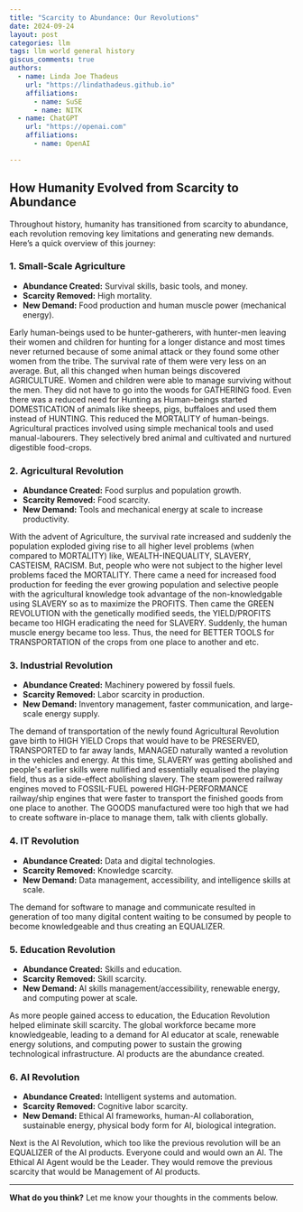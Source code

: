 ```yaml
---
title: "Scarcity to Abundance: Our Revolutions"
date: 2024-09-24
layout: post
categories: llm
tags: llm world general history
giscus_comments: true
authors:
  - name: Linda Joe Thadeus
    url: "https://lindathadeus.github.io"
    affiliations:
      - name: SuSE
      - name: NITK
  - name: ChatGPT
    url: "https://openai.com"
    affiliations:
      - name: OpenAI

---
```


## How Humanity Evolved from Scarcity to Abundance

Throughout history, humanity has transitioned from scarcity to abundance, each revolution removing key limitations and generating new demands. Here’s a quick overview of this journey:

### 1. Small-Scale Agriculture
- **Abundance Created:** Survival skills, basic tools, and money.
- **Scarcity Removed:** High mortality.
- **New Demand:** Food production and human muscle power (mechanical energy).

Early human-beings used to be hunter-gatherers, with hunter-men leaving their women and children for hunting for a longer distance and most times never returned because of some animal attack or they found some other women from the tribe. The survival rate of them were very less on an average. But, all this changed when human beings discovered AGRICULTURE. Women and children were able to manage surviving without the men. They did not have to go into the woods for GATHERING food. Even there was a reduced need for Hunting as Human-beings started DOMESTICATION of animals like sheeps, pigs, buffaloes and used them instead of HUNTING. This reduced the MORTALITY of human-beings. Agricultural practices involved using simple mechanical tools and used manual-labourers. They selectively bred animal and cultivated and nurtured digestible food-crops.

### 2. Agricultural Revolution
- **Abundance Created:** Food surplus and population growth.
- **Scarcity Removed:** Food scarcity.
- **New Demand:** Tools and mechanical energy at scale to increase productivity.

With the advent of Agriculture, the survival rate increased and suddenly the population exploded giving rise to all higher level problems (when compared to MORTALITY) like, WEALTH-INEQUALITY, SLAVERY, CASTEISM, RACISM. But, people who were not subject to the higher level problems faced the MORTALITY. There came a need for increased food production for feeding the ever growing population and selective people with the agricultural knowledge took advantage of the non-knowledgable using SLAVERY so as to maximize the PROFITS. Then came the GREEN REVOLUTION with the genetically modified seeds, the YIELD/PROFITS became too HIGH eradicating the need for SLAVERY. Suddenly, the human muscle energy became too less. Thus, the need for BETTER TOOLS for TRANSPORTATION of the crops from one place to another and etc.

### 3. Industrial Revolution
- **Abundance Created:** Machinery powered by fossil fuels.
- **Scarcity Removed:** Labor scarcity in production.
- **New Demand:** Inventory management, faster communication, and large-scale energy supply.

The demand of transportation of the newly found Agricultural Revolution gave birth to HIGH YIELD Crops that would have to be PRESERVED, TRANSPORTED to far away lands, MANAGED naturally wanted a revolution in the vehicles and energy. At this time, SLAVERY was getting abolished and people's earlier skills were nullified and essentially equalised the playing field, thus as a side-effect abolishing slavery. The steam powered railway engines moved to FOSSIL-FUEL powered HIGH-PERFORMANCE railway/ship engines that were faster to transport the finished goods from one place to another. The GOODS manufactured were too high that we had to create software in-place to manage them, talk with clients globally.

### 4. IT Revolution
- **Abundance Created:** Data and digital technologies.
- **Scarcity Removed:** Knowledge scarcity.
- **New Demand:** Data management, accessibility, and intelligence skills at scale.

The demand for software to manage and communicate resulted in generation of too many digital content waiting to be consumed by people to become knowledgeable and thus creating an EQUALIZER.

### 5. Education Revolution
- **Abundance Created:** Skills and education.
- **Scarcity Removed:** Skill scarcity.
- **New Demand:** AI skills management/accessibility, renewable energy, and computing power at scale.

As more people gained access to education, the Education Revolution helped eliminate skill scarcity. The global workforce became more knowledgeable, leading to a demand for AI educator at scale, renewable energy solutions, and computing power to sustain the growing technological infrastructure. AI products are the abundance created.

### 6. AI Revolution
- **Abundance Created:** Intelligent systems and automation.
- **Scarcity Removed:** Cognitive labor scarcity.
- **New Demand:** Ethical AI frameworks, human-AI collaboration, sustainable energy, physical body form for AI, biological integration.

Next is the AI Revolution, which too like the previous revolution will be an EQUALIZER of the AI products. Everyone could and would own an AI. The Ethical AI Agent would be the Leader. They would remove the previous scarcity that would be Management of AI products.

---

**What do you think?** Let me know your thoughts in the comments below.
